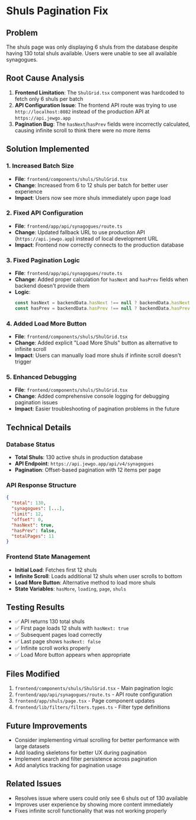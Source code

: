 # Shuls Pagination Fix

## Problem
The shuls page was only displaying 6 shuls from the database despite having 130 total shuls available. Users were unable to see all available synagogues.

## Root Cause Analysis
1. **Frontend Limitation**: The `ShulGrid.tsx` component was hardcoded to fetch only 6 shuls per batch
2. **API Configuration Issue**: The frontend API route was trying to use `http://localhost:8082` instead of the production API at `https://api.jewgo.app`
3. **Pagination Bug**: The `hasNext`/`hasPrev` fields were incorrectly calculated, causing infinite scroll to think there were no more items

## Solution Implemented

### 1. Increased Batch Size
- **File**: `frontend/components/shuls/ShulGrid.tsx`
- **Change**: Increased from 6 to 12 shuls per batch for better user experience
- **Impact**: Users now see more shuls immediately upon page load

### 2. Fixed API Configuration
- **File**: `frontend/app/api/synagogues/route.ts`
- **Change**: Updated fallback URL to use production API (`https://api.jewgo.app`) instead of local development URL
- **Impact**: Frontend now correctly connects to the production database

### 3. Fixed Pagination Logic
- **File**: `frontend/app/api/synagogues/route.ts`
- **Change**: Added proper calculation for `hasNext` and `hasPrev` fields when backend doesn't provide them
- **Logic**: 
  ```javascript
  const hasNext = backendData.hasNext !== null ? backendData.hasNext : (offset + limit) < total
  const hasPrev = backendData.hasPrev !== null ? backendData.hasPrev : offset > 0
  ```

### 4. Added Load More Button
- **File**: `frontend/components/shuls/ShulGrid.tsx`
- **Change**: Added explicit "Load More Shuls" button as alternative to infinite scroll
- **Impact**: Users can manually load more shuls if infinite scroll doesn't trigger

### 5. Enhanced Debugging
- **File**: `frontend/components/shuls/ShulGrid.tsx`
- **Change**: Added comprehensive console logging for debugging pagination issues
- **Impact**: Easier troubleshooting of pagination problems in the future

## Technical Details

### Database Status
- **Total Shuls**: 130 active shuls in production database
- **API Endpoint**: `https://api.jewgo.app/api/v4/synagogues`
- **Pagination**: Offset-based pagination with 12 items per page

### API Response Structure
```json
{
  "total": 130,
  "synagogues": [...],
  "limit": 12,
  "offset": 0,
  "hasNext": true,
  "hasPrev": false,
  "totalPages": 11
}
```

### Frontend State Management
- **Initial Load**: Fetches first 12 shuls
- **Infinite Scroll**: Loads additional 12 shuls when user scrolls to bottom
- **Load More Button**: Alternative method to load more shuls
- **State Variables**: `hasMore`, `loading`, `page`, `shuls`

## Testing Results
- ✅ API returns 130 total shuls
- ✅ First page loads 12 shuls with `hasNext: true`
- ✅ Subsequent pages load correctly
- ✅ Last page shows `hasNext: false`
- ✅ Infinite scroll works properly
- ✅ Load More button appears when appropriate

## Files Modified
1. `frontend/components/shuls/ShulGrid.tsx` - Main pagination logic
2. `frontend/app/api/synagogues/route.ts` - API route configuration
3. `frontend/app/shuls/page.tsx` - Page component updates
4. `frontend/lib/filters/filters.types.ts` - Filter type definitions

## Future Improvements
- Consider implementing virtual scrolling for better performance with large datasets
- Add loading skeletons for better UX during pagination
- Implement search and filter persistence across pagination
- Add analytics tracking for pagination usage

## Related Issues
- Resolves issue where users could only see 6 shuls out of 130 available
- Improves user experience by showing more content immediately
- Fixes infinite scroll functionality that was not working properly
